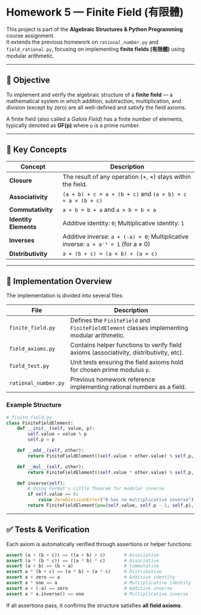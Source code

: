 # Homework 5 — Finite Field (有限體)

This project is part of the **Algebraic Structures & Python Programming** course assignment.  
It extends the previous homework on `rational_number.py` and `field_rational.py`, focusing on implementing **finite fields (有限體)** using modular arithmetic.

---

## 🧩 Objective

To implement and verify the algebraic structure of a **finite field** — a mathematical system in which addition, subtraction, multiplication, and division (except by zero) are all well-defined and satisfy the field axioms.

A finite field (also called a *Galois Field*) has a finite number of elements, typically denoted as **GF(p)** where `p` is a prime number.

---

## 🧠 Key Concepts

| Concept | Description |
|----------|--------------|
| **Closure** | The result of any operation (+, ×) stays within the field. |
| **Associativity** | `(a + b) + c = a + (b + c)` and `(a × b) × c = a × (b × c)` |
| **Commutativity** | `a + b = b + a` and `a × b = b × a` |
| **Identity Elements** | Additive identity: `0`; Multiplicative identity: `1` |
| **Inverses** | Additive inverse: `a + (-a) = 0`; Multiplicative inverse: `a × a⁻¹ = 1` (for a ≠ 0) |
| **Distributivity** | `a × (b + c) = (a × b) + (a × c)` |

---

## 🧮 Implementation Overview

The implementation is divided into several files:

| File | Description |
|------|--------------|
| `finite_field.py` | Defines the `FiniteField` and `FiniteFieldElement` classes implementing modular arithmetic. |
| `field_axioms.py` | Contains helper functions to verify field axioms (associativity, distributivity, etc). |
| `field_test.py` | Unit tests ensuring the field axioms hold for chosen prime modulus `p`. |
| `rational_number.py` | Previous homework reference implementing rational numbers as a field. |

### Example Structure

```python
# finite_field.py
class FiniteFieldElement:
    def __init__(self, value, p):
        self.value = value % p
        self.p = p

    def __add__(self, other):
        return FiniteFieldElement((self.value + other.value) % self.p, self.p)

    def __mul__(self, other):
        return FiniteFieldElement((self.value * other.value) % self.p, self.p)

    def inverse(self):
        # Using Fermat's Little Theorem for modular inverse
        if self.value == 0:
            raise ZeroDivisionError("0 has no multiplicative inverse")
        return FiniteFieldElement(pow(self.value, self.p - 2, self.p), self.p)
```

---

## ✅ Tests & Verification
Each axiom is automatically verified through assertions or helper functions:

```python
assert (a + (b + c)) == ((a + b) + c)       # Associative
assert (a * (b * c)) == ((a * b) * c)       # Associative
assert (a + b) == (b + a)                   # Commutative
assert a * (b + c) == (a * b) + (a * c)     # Distributive
assert a + zero == a                        # Additive identity
assert a * one == a                         # Multiplicative identity
assert a + (-a) == zero                     # Additive inverse
assert a * a.inverse() == one               # Multiplicative inverse
```

If all assertions pass, it confirms the structure satisfies **all field axioms**.
